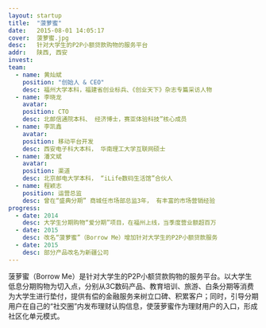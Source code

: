 ```yaml
---
layout: startup
title:  "菠萝蜜"
date:   2015-08-01 14:05:17
cover:	菠萝蜜.jpg
desc:	针对大学生的P2P小额贷款购物的服务平台
addr:	陕西, 西安
invest:	
team:	
  - name: 黄灿斌
    position: "创始人 & CEO"
    desc: 福州大学本科，福建省创业标兵、《创业天下》杂志专篇采访人物
  - name: 李晓龙
    avatar: 
    position: CTO
    desc: 北邮信通院本科、 经济博士，赛亚体验科技”核心成员
  - name: 李凯鑫
    avatar: 
    position: 移动平台开发
    desc: 西安电子科大本科， 华南理工大学互联网硕士
  - name: 潘文斌
    avatar:
    position: 渠道
    desc: 北京邮电大学本科， “iLife数码生活馆”合伙人
  - name: 程颖志
    position: 运营总监
    desc: 曾在“盛典分期” 商城任市场部总监3年， 有丰富的市场营销经验
progress:
  - date: 2014
    desc: 大学生分期购物“爱分期”项目，在福州上线，当季度营业额超百万
  - date: 2015
    desc: 改名“菠萝蜜”（Borrow Me）增加针对大学生的P2P小额贷款服务
  - date: 2015
    desc: 部分产品改名为新疆公司
---
```


菠萝蜜（Borrow Me）是针对大学生的P2P小额贷款购物的服务平台。以大学生低息分期购物为切入点，分别从3C数码产品、教育培训、旅游、白条分期等消费为大学生进行垫付，提供有偿的金融服务来树立口碑、积累客户；同时，引导分期用户在自己的“社交圈”内发布理财认购信息，使菠萝蜜作为理财用户的入口，形成社区化单元模式。
